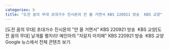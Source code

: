 ```yaml
---
categories: b
title: "도전 꿈의 무대 초대가수 진시몬의 안 올 거면서 KBS 220921 방송  KBS 교양"
---
```

[도전 꿈의 무대] 초대가수 진시몬의 "안 올 거면서" KBS 220921 방송&nbsp;&nbsp;KBS 교양[도전 꿈의 무대] 날개를 펼치리! 예인아의 "자갈치 아지매" KBS 220921 방송&nbsp;&nbsp;KBS 교양Google 뉴스에서 전체 콘텐츠 보기